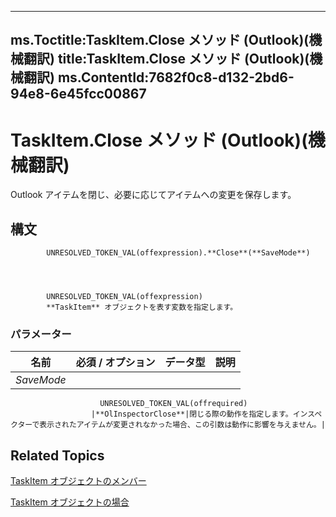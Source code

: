 

---
ms.Toctitle:TaskItem.Close メソッド (Outlook)(機械翻訳)
title:TaskItem.Close メソッド (Outlook)(機械翻訳)
ms.ContentId:7682f0c8-d132-2bd6-94e8-6e45fcc00867
---
# TaskItem.Close メソッド (Outlook)(機械翻訳)




Outlook アイテムを閉じ、必要に応じてアイテムへの変更を保存します。

## 構文

            UNRESOLVED_TOKEN_VAL(offexpression).**Close**(**SaveMode**)




            UNRESOLVED_TOKEN_VAL(offexpression)
            **TaskItem** オブジェクトを表す変数を指定します。

### パラメーター

|**名前**|**必須 / オプション**|**データ型**|**説明**|
|---|---|---|---|
|*SaveMode*|
                        UNRESOLVED_TOKEN_VAL(offrequired)
                      |**OlInspectorClose**|閉じる際の動作を指定します。インスペクターで表示されたアイテムが変更されなかった場合、この引数は動作に影響を与えません。|





## Related Topics

[TaskItem オブジェクトのメンバー](97234a76-2fc5-bbe4-2e14-25ae18694fc9.md)

[TaskItem オブジェクトの場合](5df8cfa5-5460-a5a1-a130-ba5bca1a0091.md)




